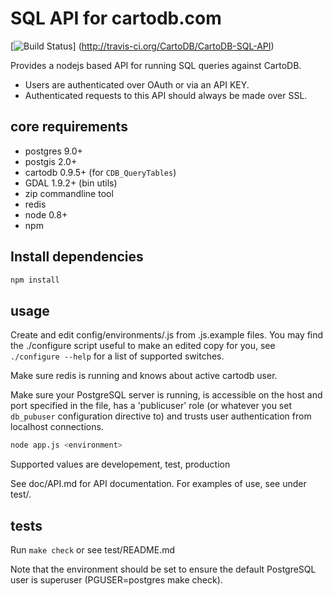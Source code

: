 SQL API for cartodb.com
========================

[![Build Status](http://travis-ci.org/CartoDB/CartoDB-SQL-API.png)]
(http://travis-ci.org/CartoDB/CartoDB-SQL-API)

Provides a nodejs based API for running SQL queries against CartoDB.

* Users are authenticated over OAuth or via an API KEY.
* Authenticated requests to this API should always be made over SSL.


core requirements
-------------
* postgres 9.0+
* postgis 2.0+
* cartodb 0.9.5+ (for ``CDB_QueryTables``)
* GDAL 1.9.2+ (bin utils)
* zip commandline tool
* redis
* node 0.8+
* npm

Install dependencies
---------------------

```bash
npm install
```

usage
-----

Create and edit config/environments/<environment>.js from .js.example files.
You may find the ./configure script useful to make an edited copy for you,
see ```./configure --help``` for a list of supported switches.

Make sure redis is running and knows about active cartodb user.

Make sure your PostgreSQL server is running, is accessible on
the host and port specified in the <environment> file, has
a 'publicuser' role (or whatever you set ``db_pubuser`` configuration
directive to) and trusts user authentication from localhost
connections.

``` bash
node app.js <environment>
```

Supported <environment> values are developement, test, production

See doc/API.md for API documentation.
For examples of use, see under test/.


tests
------

Run ```make check``` or see test/README.md

Note that the environment should be set to ensure the default
PostgreSQL user is superuser (PGUSER=postgres make check). 


